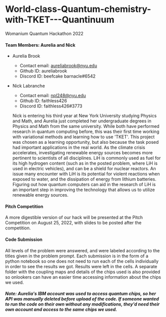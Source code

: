 # World-class-Quantum-chemistry-with-TKET---Quantinuum
Womanium Quantum Hackathon 2022

#### Team Members: Aurelia and Nick
* Aurelia Brook 
  * Contact email: aureliabrook@nyu.edu
  * Github ID: aureliabrook
  * Discord ID: beefcake barnacle#6542
* Nick Labranche 
  * Contact email: npl248@nyu.edu
  * Github ID: faithless426
  * Discord ID: faithless426#3773
  
  Nick is entering his third year at New York University studying Physics and Math, and Aurelia just completed her undergraduate degrees in Physics and Math from the same university. While both have performed research in quantum computing before, this was their first time working with variational methods and learning how to use 'TKET'. This project was chosen as a learning opportunity, but also because the task posed had important applications in the real world. As the climate crisis accelerates, investigating renewable energy sources becomes more pertinent to scientists of all disciplines. LiH is commonly used as fuel for its high hydrogen content (such as in the posted problem, where LiH is used in electric vehicles), and can be a shield for nuclear reactors. An issue many encounter with LiH is its potential for violent reactions when exposed to water, and the dissipation of energy from lithium batteries. Figuring out how quantum computers can aid in the research of LiH is an important step in improving the technology that allows us to utilize renewable energy sources.

#### Pitch Competition
A more digestible version of our hack will be presented at the Pitch Competition on August 25, 2022, with slides to be posted after the competition. 

#### Code Submission
All levels of the problem were answered, and were labeled according to the titles given in the problem prompt. Each submission is in the form of a python notebook so one does not need to run each of the cells individually in order to see the results we got. Results were left in the cells. A separate folder with the coupling maps and details of the chips used is also provided so onlookers can have an easier time accessing information about the chips we used.
##### Note: Aurelia's IBM account was used to access quantum chips, so her API was manually deleted before upload of the code. If someone wanted to run the code on their own without any modifications, they'd need their own account and access to the same chips we used.
